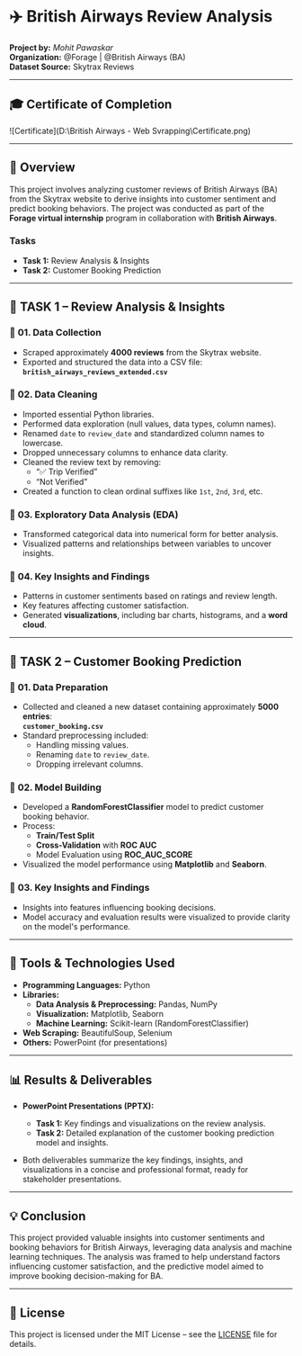 # ✈️ **British Airways Review Analysis**  
**Project by:** *Mohit Pawaskar*  
**Organization:** @Forage | @British Airways (BA)  
**Dataset Source:** Skytrax Reviews  

---

## 🎓 Certificate of Completion

![Certificate](D:\British Airways - Web Svrapping\Certificate.png)

---

## 📌 **Overview**

This project involves analyzing customer reviews of British Airways (BA) from the Skytrax website to derive insights into customer sentiment and predict booking behaviors. The project was conducted as part of the **Forage virtual internship** program in collaboration with **British Airways**.

### Tasks
- **Task 1:** Review Analysis & Insights  
- **Task 2:** Customer Booking Prediction

---

## 🧹 **TASK 1 – Review Analysis & Insights**

### 🔹 **01. Data Collection**
- Scraped approximately **4000 reviews** from the Skytrax website.
- Exported and structured the data into a CSV file:  
  **`british_airways_reviews_extended.csv`**

### 🔹 **02. Data Cleaning**
- Imported essential Python libraries.
- Performed data exploration (null values, data types, column names).
- Renamed `date` to `review_date` and standardized column names to lowercase.
- Dropped unnecessary columns to enhance data clarity.
- Cleaned the review text by removing:
  - “✅ Trip Verified”
  - “Not Verified”
- Created a function to clean ordinal suffixes like `1st`, `2nd`, `3rd`, etc.

### 🔹 **03. Exploratory Data Analysis (EDA)**
- Transformed categorical data into numerical form for better analysis.
- Visualized patterns and relationships between variables to uncover insights.

### 🔹 **04. Key Insights and Findings**
- Patterns in customer sentiments based on ratings and review length.
- Key features affecting customer satisfaction.
- Generated **visualizations**, including bar charts, histograms, and a **word cloud**.

---

## 🧹 **TASK 2 – Customer Booking Prediction**

### 🔹 **01. Data Preparation**
- Collected and cleaned a new dataset containing approximately **5000 entries**:  
  **`customer_booking.csv`**
- Standard preprocessing included:
  - Handling missing values.
  - Renaming `date` to `review_date`.
  - Dropping irrelevant columns.

### 🔹 **02. Model Building**
- Developed a **RandomForestClassifier** model to predict customer booking behavior.
- Process:
  - **Train/Test Split**
  - **Cross-Validation** with **ROC AUC**
  - Model Evaluation using **ROC_AUC_SCORE**
- Visualized the model performance using **Matplotlib** and **Seaborn**.

### 🔹 **03. Key Insights and Findings**
- Insights into features influencing booking decisions.
- Model accuracy and evaluation results were visualized to provide clarity on the model's performance.

---

## 🚀 **Tools & Technologies Used**
- **Programming Languages:** Python  
- **Libraries:**  
  - **Data Analysis & Preprocessing:** Pandas, NumPy  
  - **Visualization:** Matplotlib, Seaborn  
  - **Machine Learning:** Scikit-learn (RandomForestClassifier)  
- **Web Scraping:** BeautifulSoup, Selenium  
- **Others:** PowerPoint (for presentations)

---

## 📊 **Results & Deliverables**
- **PowerPoint Presentations (PPTX):**  
  - **Task 1:** Key findings and visualizations on the review analysis.
  - **Task 2:** Detailed explanation of the customer booking prediction model and insights.
  
- Both deliverables summarize the key findings, insights, and visualizations in a concise and professional format, ready for stakeholder presentations.

---

## 💡 **Conclusion**
This project provided valuable insights into customer sentiments and booking behaviors for British Airways, leveraging data analysis and machine learning techniques. The analysis was framed to help understand factors influencing customer satisfaction, and the predictive model aimed to improve booking decision-making for BA.

---

## 📄 **License**
This project is licensed under the MIT License – see the [LICENSE](LICENSE) file for details.

